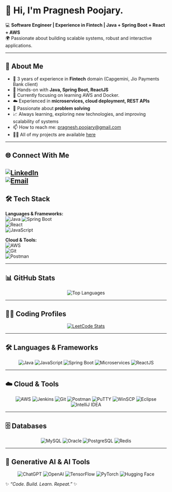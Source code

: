 # 👋 Hi, I'm Pragnesh Poojary.
💻 **Software Engineer | Experience in Fintech | Java + Spring Boot + React + AWS**  
🌍 Passionate about building scalable systems, robust and interactive applications.

---

## 🚀 About Me  
- 💼 3 years of experience in **Fintech** domain (Capgemini, Jio Payments Bank client)  
- 🔧 Hands-on with **Java, Spring Boot, ReactJS**
- 🌱 Currently focusing on learning AWS and Docker. 
- ☁️ Experienced in **microservices, cloud deployment, REST APIs**  
- 🎯 Passionate about **problem solving**  
- 📈 Always learning, exploring new technologies, and improving scalability of systems
- 📫 How to reach me: pragnesh.poojary@gmail.com  
- 👨‍💻 All of my projects are available [here](https://github.com/PRAGNESH123)



---

## 🌐 Connect With Me  

[![LinkedIn](https://img.shields.io/badge/-LinkedIn-0077B5?style=for-the-badge&logo=linkedin&logoColor=white)](https://www.linkedin.com/in/pragneshpoojary/)  
[![Email](https://img.shields.io/badge/-Email-D14836?style=for-the-badge&logo=gmail&logoColor=white)](mailto:pragnesh.poojary@gmail.com)
---

## 🛠️ Tech Stack  

**Languages & Frameworks:**  
![Java](https://img.shields.io/badge/Java-ED8B00?style=for-the-badge&logo=openjdk&logoColor=white)
![Spring Boot](https://img.shields.io/badge/SpringBoot-6DB33F?style=for-the-badge&logo=springboot&logoColor=white)  
![React](https://img.shields.io/badge/React-20232A?style=for-the-badge&logo=react&logoColor=61DAFB)  
![JavaScript](https://img.shields.io/badge/JavaScript-F7DF1E?style=for-the-badge&logo=javascript&logoColor=black)  

**Cloud & Tools:**  
![AWS](https://img.shields.io/badge/AWS-232F3E?style=for-the-badge&logo=amazon-aws&logoColor=white)  
![Git](https://img.shields.io/badge/Git-F05032?style=for-the-badge&logo=git&logoColor=white)  
![Postman](https://img.shields.io/badge/Postman-FF6C37?style=for-the-badge&logo=postman&logoColor=white)  

---

## 📊 GitHub Stats  

<p align="center">
  <img src="https://github-readme-stats.vercel.app/api/top-langs/?username=PRAGNESH123&layout=compact&theme=tokyonight" alt="Top Languages" />
</p>  

---

## 🧑‍💻 Coding Profiles  

<p align="center">
  <a href="https://leetcode.com/u/Pragnesh10/a">
    <img src="https://leetcard.jacoblin.cool/Pragnesh10?theme=dark&ext=heatmap" alt="LeetCode Stats" />
  </a>
</p>



---

## 🛠️ Languages & Frameworks  

<p align="center">
  <!-- Java -->
  <img src="https://img.shields.io/badge/Java-ED8B00?style=for-the-badge&logo=openjdk&logoColor=white" alt="Java"/>
  
  <!-- JavaScript -->
  <img src="https://img.shields.io/badge/JavaScript-F7DF1E?style=for-the-badge&logo=javascript&logoColor=black" alt="JavaScript"/>
  
  <!-- Spring Boot -->
  <img src="https://img.shields.io/badge/Spring%20Boot-6DB33F?style=for-the-badge&logo=springboot&logoColor=white" alt="Spring Boot"/>
  
  <!-- Microservices -->
  <img src="https://img.shields.io/badge/Microservices-FF6F00?style=for-the-badge&logo=architectural-decision-record&logoColor=white" alt="Microservices"/>
  
  <!-- React -->
  <img src="https://img.shields.io/badge/React-20232A?style=for-the-badge&logo=react&logoColor=61DAFB" alt="ReactJS"/>
</p>


---


## ☁️ Cloud & Tools  

<p align="center">
  <!-- AWS -->
  <img src="https://img.shields.io/badge/AWS-232F3E?style=for-the-badge&logo=amazon-aws&logoColor=white" alt="AWS"/>
    
  <!-- Jenkins -->
  <img src="https://img.shields.io/badge/Jenkins-D24939?style=for-the-badge&logo=jenkins&logoColor=white" alt="Jenkins"/>
  
  <!-- Git -->
  <img src="https://img.shields.io/badge/Git-F05032?style=for-the-badge&logo=git&logoColor=white" alt="Git"/>
  
  <!-- Postman -->
  <img src="https://img.shields.io/badge/Postman-FF6C37?style=for-the-badge&logo=postman&logoColor=white" alt="Postman"/>
    
  <!-- PuTTY (Custom Badge) -->
  <img src="https://img.shields.io/badge/PuTTY-000000?style=for-the-badge&logo=windowsterminal&logoColor=white" alt="PuTTY"/>
  
  <!-- WinSCP (Custom Badge) -->
  <img src="https://img.shields.io/badge/WinSCP-00A489?style=for-the-badge&logo=files&logoColor=white" alt="WinSCP"/>

   <!-- Eclipse -->
  <img src="https://img.shields.io/badge/Eclipse-2C2255?style=for-the-badge&logo=eclipse&logoColor=white" alt="Eclipse"/>
  
  <!-- IntelliJ IDEA -->
  <img src="https://img.shields.io/badge/IntelliJ%20IDEA-000000?style=for-the-badge&logo=intellij-idea&logoColor=white" alt="IntelliJ IDEA"/>
</p>
</p>


---

## 🗄️ Databases  

<p align="center">
  <!-- MySQL -->
  <img src="https://img.shields.io/badge/MySQL-4479A1?style=for-the-badge&logo=mysql&logoColor=white" alt="MySQL"/>
  
  <!-- Oracle -->
  <img src="https://img.shields.io/badge/Oracle-F80000?style=for-the-badge&logo=oracle&logoColor=white" alt="Oracle"/>
  
  <!-- PostgreSQL -->
  <img src="https://img.shields.io/badge/PostgreSQL-336791?style=for-the-badge&logo=postgresql&logoColor=white" alt="PostgreSQL"/>
  
  <!-- Redis -->
  <img src="https://img.shields.io/badge/Redis-D32F2F?style=for-the-badge&logo=redis&logoColor=white" alt="Redis"/>
</p>


---

## 🤖 Generative AI & AI Tools  

<p align="center">
  <!-- ChatGPT -->
  <img src="https://img.shields.io/badge/ChatGPT-00CFFF?style=for-the-badge&logo=openai&logoColor=white" alt="ChatGPT"/>
  
  <!-- OpenAI -->
  <img src="https://img.shields.io/badge/OpenAI-412991?style=for-the-badge&logo=openai&logoColor=white" alt="OpenAI"/>
  
  <!-- TensorFlow -->
  <img src="https://img.shields.io/badge/TensorFlow-FF6F00?style=for-the-badge&logo=tensorflow&logoColor=white" alt="TensorFlow"/>
  
  <!-- PyTorch -->
  <img src="https://img.shields.io/badge/PyTorch-EE4C2C?style=for-the-badge&logo=pytorch&logoColor=white" alt="PyTorch"/>
  
  <!-- Hugging Face -->
  <img src="https://img.shields.io/badge/HuggingFace-FEA63C?style=for-the-badge&logo=huggingface&logoColor=black" alt="Hugging Face"/>
</p>



✨ _“Code. Build. Learn. Repeat.”_ ✨



